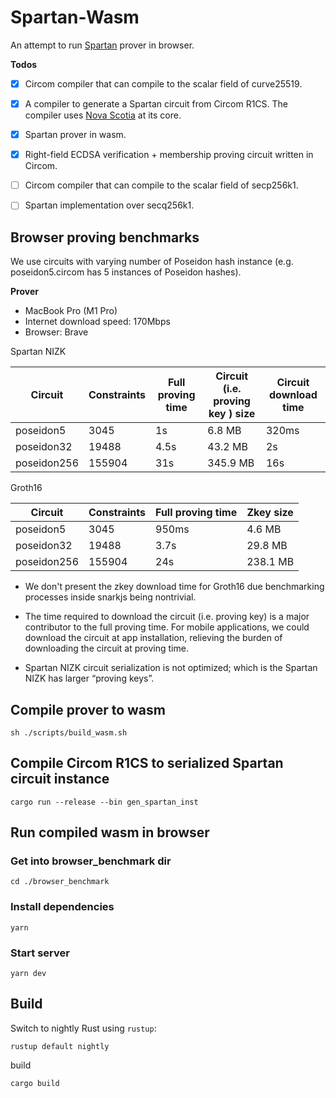 # Spartan-Wasm

An attempt to run [Spartan](https://github.com/microsoft/Spartan) prover in browser.

**Todos**

- [x] Circom compiler that can compile to the scalar field of curve25519.

- [x] A compiler to generate a Spartan circuit from Circom R1CS. The compiler uses [Nova Scotia](https://github.com/nalinbhardwaj/Nova-Scotia) at its core.
- [x] Spartan prover in wasm.
- [x] Right-field ECDSA verification + membership proving circuit written in Circom.

- [ ] Circom compiler that can compile to the scalar field of secp256k1.

- [ ] Spartan implementation over secq256k1.

## Browser proving benchmarks

We use circuits with varying number of Poseidon hash instance (e.g. poseidon5.circom has 5 instances of Poseidon hashes).

**Prover**

- MacBook Pro (M1 Pro)
- Internet download speed: 170Mbps
- Browser: Brave

Spartan NIZK

| Circuit     | Constraints | Full proving time | Circuit (i.e. proving key ) size | Circuit download time |
| ----------- | ----------- | ----------------- | -------------------------------- | --------------------- |
| poseidon5   | 3045        | 1s                | 6.8 MB                           | 320ms                 |
| poseidon32  | 19488       | 4.5s              | 43.2 MB                          | 2s                    |
| poseidon256 | 155904      | 31s               | 345.9 MB                         | 16s                   |

Groth16

| Circuit     | Constraints | Full proving time | Zkey size |
| ----------- | ----------- | ----------------- | --------- |
| poseidon5   | 3045        | 950ms             | 4.6 MB    |
| poseidon32  | 19488       | 3.7s              | 29.8 MB   |
| poseidon256 | 155904      | 24s               | 238.1 MB  |

- We don't present the zkey download time for Groth16 due benchmarking processes inside snarkjs being nontrivial.

- The time required to download the circuit (i.e. proving key) is a major contributor to the full proving time. For mobile applications, we could download the circuit at app installation, relieving the burden of downloading the circuit at proving time.
- Spartan NIZK circuit serialization is not optimized; which is the Spartan NIZK has larger “proving keys”.

## Compile prover to wasm

```
sh ./scripts/build_wasm.sh
```

## Compile Circom R1CS to serialized Spartan circuit instance

```
cargo run --release --bin gen_spartan_inst
```

## Run compiled wasm in browser

### Get into browser_benchmark dir

```
cd ./browser_benchmark
```

### Install dependencies

```
yarn
```

### Start server

```
yarn dev
```

## Build

Switch to nightly Rust using `rustup`:

```text
rustup default nightly
```

build

```
cargo build
```
